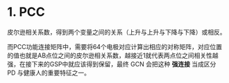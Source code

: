 # 1. PCC

皮尔逊相关系数，得到两个变量之间的关系（上升与上升与下降与下降）或相反。

而PCC功能连接矩阵中，需要将64个电极对应计算出相应的对称矩阵，对应位置的值也就是AB点位之间的皮尔逊相关系数，越接近1就代表两点位之间相关性越强，在接下来的GSP中就应该得到保留，最终 GCN 会把这种 **强连接** 当成区分 PD 与健康人的重要特征之一。

